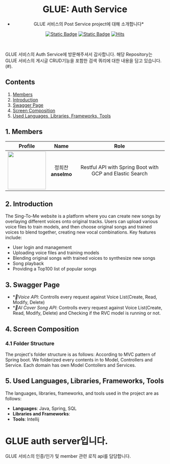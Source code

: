 <div align="center">

# GLUE: Auth Service

* GLUE 서비스의 Post Service project에 대해 소개합니다*

[![Static Badge](https://img.shields.io/badge/language-english-red)](./README.md) [![Static Badge](https://img.shields.io/badge/language-korean-blue)](./README-KR.md) [![Hits](https://hits.seeyoufarm.com/api/count/incr/badge.svg?url=https%3A%2F%2Fgithub.com%2FSinging-voice-conversion%2Fsingtome-model&count_bg=%23E3E30F&title_bg=%23555555&icon=&icon_color=%23E7E7E7&title=hits&edge_flat=false)](https://hits.seeyoufarm.com)

</div>

<br>

GLUE 서비스의 Auth Service에 방문해주셔서 감사합니다. 해당 Repository는 GLUE 서비스의 게시글 CRUD기능을 포함한 검색 쿼리에 대한 내용을 담고 있습니다. 
(#). 
<br>

<div align="center">

</div>

## Contents
1. [Members](#1-members)
2. [Introduction](#2-introduction)
3. [Swagger Page](#3-screen-planning-figma)
4. [Screen Composition](#4-screen-composition)
5. [Used Languages, Libraries, Frameworks, Tools](#5-used-languages-libraries-frameworks-tools)

## 1. Members
| Profile | Name | Role |
| :---: | :---: | :---: |
| <a href="https://github.com/anselmo228"><img src="https://avatars.githubusercontent.com/u/24919880?v=4" height="120px"></a> | 정희찬 <br> **anselmo**| Restful API with Spring Boot with GCP and Elastic Search|

## **2. Introduction**

The Sing-To-Me website is a platform where you can create new songs by overlaying different voices onto original tracks. Users can upload various voice files to train models, and then choose original songs and trained voices to blend together, creating new vocal combinations. Key features include:

- User login and management
- Uploading voice files and training models
- Blending original songs with trained voices to synthesize new songs
- Song playback
- Providing a Top100 list of popular songs

## **3. Swagger Page**

- **Voice API*: Controlls every request against Voice List(Create, Read, Modify, Delete)
- **AI Cover Song API*: Controlls every request against Voice List(Create, Read, Modify, Delete) and Checking if the RVC model is running or not.


## **4. Screen Composition**

### **4.1 Folder Structure**

The project's folder structure is as follows:
According to MVC pattern of Spring boot. We folderized every contents in to Model, Controllers and Service.
Each domain has own Model Contollers and Services.

## **5. Used Languages, Libraries, Frameworks, Tools**

The languages, libraries, frameworks, and tools used in the project are as follows:

- **Languages**: Java, Spring, SQL 
- **Libraries and Frameworks**: 
- **Tools**: Intellij

# GLUE auth server입니다. 
GLUE 서비스의 인증/인가 및 member 관련 로직 api를 담당합니다.
